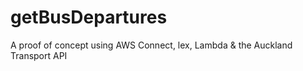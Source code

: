 # getBusDepartures
A proof of concept using AWS Connect, lex, Lambda &amp; the Auckland Transport API
